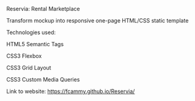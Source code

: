 Reservia: Rental Marketplace

Transform mockup into responsive one-page HTML/CSS static template

Technologies  used:

HTML5 Semantic Tags

CSS3 Flexbox

CSS3 Grid Layout

CSS3 Custom Media Queries

Link to website: https://fcammy.github.io/Reservia/
